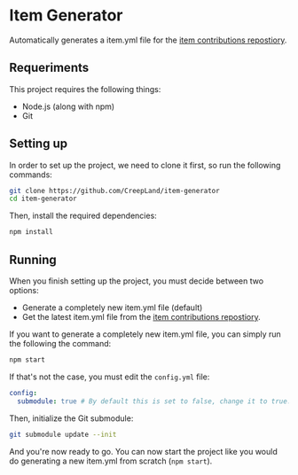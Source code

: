 # Item Generator
Automatically generates a item.yml file for the [item contributions repostiory](https://github.com/CreepLand/item-contributions).
## Requeriments
This project requires the following things:

- Node.js (along with npm)
- Git

## Setting up
In order to set up the project, we need to clone it first, so run the following commands:
```sh
git clone https://github.com/CreepLand/item-generator
cd item-generator
```
Then, install the required dependencies:
```sh
npm install
```
## Running
When you finish setting up the project, you must decide between two options:

- Generate a completely new item.yml file (default)
- Get the latest item.yml file from the [item contributions repostiory](https://github.com/CreepLand/item-contributions).

If you want to generate a completely new item.yml file, you can simply run the following the command:
```sh
npm start
```
If that's not the case, you must edit the `config.yml` file:
```yaml
config:
  submodule: true # By default this is set to false, change it to true.
```
Then, initialize the Git submodule:
```sh
git submodule update --init
```
And you're now ready to go. You can now start the project like you would do generating a new item.yml from scratch (`npm start`).

